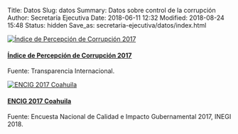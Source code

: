 Title: Datos
Slug: datos
Summary: Datos sobre control de la corrupción
Author: Secretaría Ejecutiva
Date: 2018-06-11 12:32
Modified: 2018-08-24 15:48
Status: hidden
Save_as: secretaria-ejecutiva/datos/index.html


<div class="row">
<div class="col-lg-4 col-sm-6 portfolio-item">
<div class="card h-100">
<a href="indice-percepcion-corrupcion-2017/"><img class="card-img-top" src="indice-percepcion-corrupcion-2017/preview.jpg" alt="Índice de Percepción de Corrupción 2017"></a>
<div class="card-body">
<h4 class="card-title">
<a href="indice-percepcion-corrupcion-2017/">Índice de Percepción de Corrupción 2017</a>
</h4>
<p class="card-text">Fuente: Transparencia Internacional.</p>
</div>
</div>
</div>
<div class="col-lg-4 col-sm-6 portfolio-item">
<div class="card h-100">
<a href="encig-2017-coahuila/"><img class="card-img-top" src="encig-2017-coahuila/preview.png" alt="ENCIG 2017 Coahuila"></a>
<div class="card-body">
<h4 class="card-title">
<a href="encig-2017-coahuila/">ENCIG 2017 Coahuila</a>
</h4>
<p class="card-text">Fuente: Encuesta Nacional de Calidad e Impacto Gubernamental 2017, INEGI 2018.</p>
</div>
</div>
</div>
</div>
